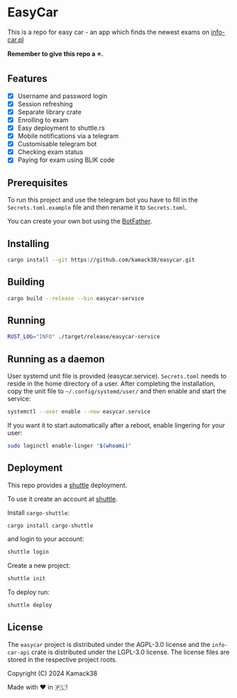 # EasyCar

This is a repo for easy car - an app which finds the newest exams on
[info-car.pl](https://info-car.pl/)

**Remember to give this repo a ⭐.**

## Features

- [x] Username and password login
- [x] Session refreshing
- [x] Separate library crate
- [x] Enrolling to exam
- [x] Easy deployment to shuttle.rs
- [x] Mobile notifications via a telegram
- [x] Customisable telegram bot
- [x] Checking exam status
- [x] Paying for exam using BLIK code

## Prerequisites

To run this project and use the telegram bot you have to fill in the
`Secrets.toml.example` file and then rename it to `Secrets.toml`.

You can create your own bot using the [BotFather](https://t.me/botfather).

## Installing

```bash
cargo install --git https://github.com/kamack38/easycar.git
```

## Building

```bash
cargo build --release --bin easycar-service
```

## Running

```bash
RUST_LOG="INFO" ./target/release/easycar-service
```

## Running as a daemon

User systemd unit file is provided (easycar.service).
`Secrets.toml` needs to reside in the home directory of a user.
After completing the installation, copy the unit file to `~/.config/systemd/user/` and then enable and start the service:

```bash
systemctl --user enable --now easycar.service
```

If you want it to start automatically after a reboot, enable lingering for your user:

```bash
sudo loginctl enable-linger "$(whoami)"
```

## Deployment

This repo provides a [shuttle](shuttle.rs) deployment.

To use it create an account at [shuttle](https://console.shuttle.rs/login).

Install `cargo-shuttle`:

```bash
cargo install cargo-shuttle
```

and login to your account:

```bash
shuttle login
```

Create a new project:

```bash
shuttle init
```

To deploy run:

```bash
shuttle deploy
```

## License

The `easycar` project is distributed under the AGPL-3.0 license and the
`info-car-api` crate is distributed under the LGPL-3.0 license. The license
files are stored in the respective project roots.

Copyright (C) 2024 Kamack38

Made with :heart: in :poland:!
